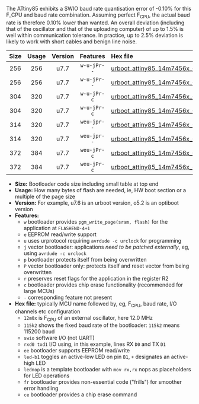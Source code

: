 The ATtiny85 exhibits a SWIO baud rate quantisation error of -0.10% for this F_CPU and baud rate combination. Assuming perfect F<sub>CPU</sub>, the actual baud rate is therefore 0.10% lower than wanted. An overall deviation (including that of the oscillator and that of the uploading computer) of up to 1.5% is well within communication tolerance. In practice, up to 2.5% deviation is likely to work with short cables and benign line noise.

|Size|Usage|Version|Features|Hex file|
|:-:|:-:|:-:|:-:|:--|
|256|256|u7.7|`w-u-jPr--`|[urboot_attiny85_14m7456x_++14k4_swio_rxb4_txb3_led+b1.hex](https://raw.githubusercontent.com/stefanrueger/urboot.hex/main/mcus/attiny85/external_oscillator/fcpu_14m7456x/br_++14k4/urboot_attiny85_14m7456x_++14k4_swio_rxb4_txb3_led+b1.hex)|
|256|256|u7.7|`w-u-jPr--`|[urboot_attiny85_14m7456x_++14k4_swio_rxb4_txb3_lednop.hex](https://raw.githubusercontent.com/stefanrueger/urboot.hex/main/mcus/attiny85/external_oscillator/fcpu_14m7456x/br_++14k4/urboot_attiny85_14m7456x_++14k4_swio_rxb4_txb3_lednop.hex)|
|304|320|u7.7|`w-u-jPr-c`|[urboot_attiny85_14m7456x_++14k4_swio_rxb4_txb3_led+b1_fr_ce.hex](https://raw.githubusercontent.com/stefanrueger/urboot.hex/main/mcus/attiny85/external_oscillator/fcpu_14m7456x/br_++14k4/urboot_attiny85_14m7456x_++14k4_swio_rxb4_txb3_led+b1_fr_ce.hex)|
|304|320|u7.7|`w-u-jPr-c`|[urboot_attiny85_14m7456x_++14k4_swio_rxb4_txb3_lednop_fr_ce.hex](https://raw.githubusercontent.com/stefanrueger/urboot.hex/main/mcus/attiny85/external_oscillator/fcpu_14m7456x/br_++14k4/urboot_attiny85_14m7456x_++14k4_swio_rxb4_txb3_lednop_fr_ce.hex)|
|314|320|u7.7|`weu-jpr--`|[urboot_attiny85_14m7456x_++14k4_swio_rxb4_txb3_ee_led+b1.hex](https://raw.githubusercontent.com/stefanrueger/urboot.hex/main/mcus/attiny85/external_oscillator/fcpu_14m7456x/br_++14k4/urboot_attiny85_14m7456x_++14k4_swio_rxb4_txb3_ee_led+b1.hex)|
|314|320|u7.7|`weu-jpr--`|[urboot_attiny85_14m7456x_++14k4_swio_rxb4_txb3_ee_lednop.hex](https://raw.githubusercontent.com/stefanrueger/urboot.hex/main/mcus/attiny85/external_oscillator/fcpu_14m7456x/br_++14k4/urboot_attiny85_14m7456x_++14k4_swio_rxb4_txb3_ee_lednop.hex)|
|372|384|u7.7|`weu-jPr-c`|[urboot_attiny85_14m7456x_++14k4_swio_rxb4_txb3_ee_led+b1_fr_ce.hex](https://raw.githubusercontent.com/stefanrueger/urboot.hex/main/mcus/attiny85/external_oscillator/fcpu_14m7456x/br_++14k4/urboot_attiny85_14m7456x_++14k4_swio_rxb4_txb3_ee_led+b1_fr_ce.hex)|
|372|384|u7.7|`weu-jPr-c`|[urboot_attiny85_14m7456x_++14k4_swio_rxb4_txb3_ee_lednop_fr_ce.hex](https://raw.githubusercontent.com/stefanrueger/urboot.hex/main/mcus/attiny85/external_oscillator/fcpu_14m7456x/br_++14k4/urboot_attiny85_14m7456x_++14k4_swio_rxb4_txb3_ee_lednop_fr_ce.hex)|

- **Size:** Bootloader code size including small table at top end
- **Usage:** How many bytes of flash are needed, ie, HW boot section or a multiple of the page size
- **Version:** For example, u7.6 is an urboot version, o5.2 is an optiboot version
- **Features:**
  + `w` bootloader provides `pgm_write_page(sram, flash)` for the application at `FLASHEND-4+1`
  + `e` EEPROM read/write support
  + `u` uses urprotocol requiring `avrdude -c urclock` for programming
  + `j` vector bootloader: applications *need to be patched externally*, eg, using `avrdude -c urclock`
  + `p` bootloader protects itself from being overwritten
  + `P` vector bootloader only: protects itself and reset vector from being overwritten
  + `r` preserves reset flags for the application in the register R2
  + `c` bootloader provides chip erase functionality (recommended for large MCUs)
  + `-` corresponding feature not present
- **Hex file:** typically MCU name followed by, eg, F<sub>CPU</sub>, baud rate, I/O channels etc configuration
  + `12m0x` is F<sub>CPU</sub> of an external oscillator, here 12.0 MHz
  + `115k2` shows the fixed baud rate of the bootloader: `115k2` means 115200 baud
  + `swio` software I/O (not UART)
  + `rxd0 txd1` I/O using, in this example, lines RX `D0` and TX `D1`
  + `ee` bootloader supports EEPROM read/write
  + `led-b1` toggles an active-low LED on pin `B1`, `+` designates an active-high LED
  + `lednop` is a template bootloader with `mov rx,rx` nops as placeholders for LED operations
  + `fr` bootloader provides non-essential code ("frills") for smoother error handling
  + `ce` bootloader provides a chip erase command
